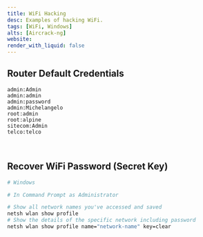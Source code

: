 ```yaml
---
title: WiFi Hacking
desc: Examples of hacking WiFi.
tags: [WiFi, Windows]
alts: [Aircrack-ng]
website: 
render_with_liquid: false
---
```


## Router Default Credentials

```
admin:Admin
admin:admin
admin:password
admin:Michelangelo
root:admin
root:alpine
sitecom:Admin
telco:telco
```

<br />

## Recover WiFi Password (Secret Key)

```sh
# Windows

# In Command Prompt as Administrator

# Show all network names you've accessed and saved
netsh wlan show profile
# Show the details of the specific network including password
netsh wlan show profile name="network-name" key=clear
```